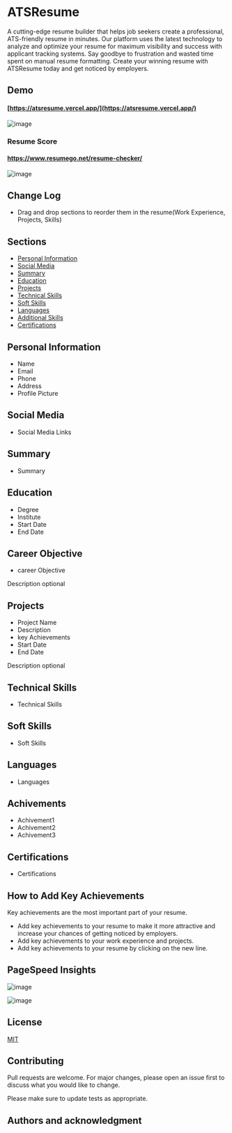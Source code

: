 
# ATSResume

A cutting-edge resume builder that helps job seekers create a professional, ATS-friendly resume in minutes. Our platform uses the latest technology to analyze and optimize your resume for maximum visibility and success with applicant tracking systems. Say goodbye to frustration and wasted time spent on manual resume formatting. Create your winning resume with ATSResume today and get noticed by employers.

## Demo

#### [https://atsresume.vercel.app/](https://atsresume.vercel.app/)
![image](https://user-images.githubusercontent.com/61316762/218017511-fbbaa7da-6154-449f-9e46-8de45b0e6c29.png)

### Resume Score
#### https://www.resumego.net/resume-checker/
![image](https://user-images.githubusercontent.com/61316762/218143206-f0e5e764-52bc-4c25-84f2-6b2fff00cd4b.png)

## Change Log

- Drag and drop sections to reorder them in the resume(Work Experience, Projects, Skills)

## Sections

- [Personal Information](#personal-information)
- [Social Media](#social-media)
- [Summary](#summary)
- [Education](#education)
- [Projects](#projects)
- [Technical Skills](#technical-skills)
- [Soft Skills](#soft-skills)
- [Languages](#languages)
- [Additional Skills](#additional-skills)
- [Certifications](#certifications)

## Personal Information

- Name
- Email
- Phone
- Address
- Profile Picture

## Social Media

- Social Media Links

## Summary

- Summary

## Education

- Degree
- Institute
- Start Date
- End Date

## Career Objective

- career Objective


Description optional

## Projects

- Project Name
- Description
- key Achievements
- Start Date
- End Date

Description optional

## Technical Skills

- Technical Skills

## Soft Skills

- Soft Skills

## Languages

- Languages

## Achivements

- Achivement1
- Achivement2
- Achivement3

## Certifications

- Certifications

## How to Add Key Achievements

Key achievements are the most important part of your resume. 

- Add key achievements to your resume to make it more attractive and increase your chances of getting noticed by employers.
- Add key achievements to your work experience and projects.
- Add key achievements to your resume by clicking on the new line.

## PageSpeed Insights

![image](https://user-images.githubusercontent.com/61316762/218244257-e85172dc-46bd-4f4b-b9c2-9bd17c693cc8.png)

![image](https://user-images.githubusercontent.com/61316762/218244267-c46f5d02-b742-4b4c-ba7e-ae1bfb1e04d4.png)

## License

[MIT](https://github.com/sauravhathi/atsresume/blob/main/LICENSE.md)

## Contributing

Pull requests are welcome. For major changes, please open an issue first to discuss what you would like to change.

Please make sure to update tests as appropriate.

## Authors and acknowledgment


